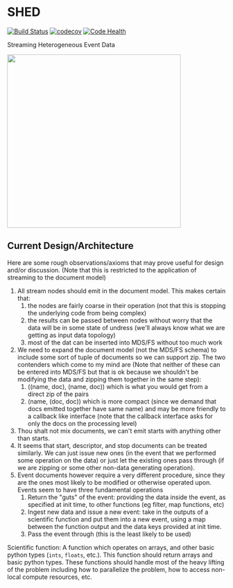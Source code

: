# SHED
[![Build Status](https://travis-ci.org/xpdAcq/SHED.svg?branch=master)](https://travis-ci.org/xpdAcq/SHED)
[![codecov](https://codecov.io/gh/xpdAcq/SHED/branch/master/graph/badge.svg)](https://codecov.io/gh/xpdAcq/SHED)
[![Code Health](https://landscape.io/github/xpdAcq/SHED/master/landscape.svg?style=flat)](https://landscape.io/github/xpdAcq/SHED/master)

Streaming Heterogeneous Event Data

<img src="https://github.com/xpdAcq/SHED/blob/master/examples/mystream.png" style="width: 400px;"/>


## Current Design/Architecture
Here are some rough observations/axioms that may prove useful for design and/or
discussion. (Note that this is restricted to the application of streaming to
the document model)

1. All stream nodes should emit in the document model. 
This makes certain that:
   1. the nodes are fairly coarse in their operation (not that this is stopping the
underlying code from being complex)
   1. the results can be passed between nodes without worry that the data will 
   be in some state of undress (we'll always know what we are getting as input 
   data topology)
   1. most of the dat can be inserted into MDS/FS without too much work
1. We need to expand the document model (not the MDS/FS schema) to include some
sort of tuple of documents so we can support zip. 
The two contenders which come to my mind are (Note that neither of these can
be entered into MDS/FS but that is ok because we shouldn't be modifying the
data and zipping them together in the same step):
   1. ((name, doc), (name, doc)) which is what you would get from a direct zip
   of the pairs
   1. (name, (doc, doc)) which is more compact (since we demand that docs 
   emitted together have same name) and may be more friendly to a callback like
   interface (note that the callback interface asks for only the docs on the 
   processing level)
1. Thou shalt not mix documents, we can't emit starts with anything other
than starts.
1. It seems that start, descriptor, and stop documents can be treated 
similarly. 
We can just issue new ones (in the event that we performed some 
operation on the data) or just let the existing ones pass through (if we are
zipping or some other non-data generating operation).
1. Event documents however require a very different procedure, since they are
the ones most likely to be modified or otherwise operated upon.
Events seem to have three fundamental operations
   1. Return the "guts" of the event: providing the data inside the event, as
   specified at init time, to other functions (eg filter, map functions, 
   etc)
   1. Ingest new data and issue a new event: take in the outputs of a 
   scientific function and put them into a new event, using a map between the
   function output and the data keys provided at init time.
   1. Pass the event through (this is the least likely to be used)

Scientific function: A function which operates on arrays, and other basic
python types (`ints`, `floats`, etc.). This function should return arrays and
basic python types. These functions should handle most of the heavy lifting
of the problem including how to parallelize the problem, how to access 
non-local compute resources, etc.
